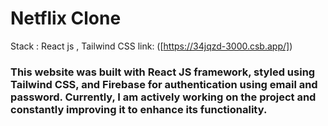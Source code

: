 # Netflix Clone
 Stack : React js , Tailwind CSS
link: ([https://34jqzd-3000.csb.app/])
### This website was built with React JS framework, styled using Tailwind CSS, and Firebase for authentication using email and password. Currently, I am actively working on the project and constantly improving it to enhance its functionality.
